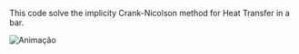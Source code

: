 This code solve the implicity Crank-Nicolson method for Heat Transfer in a bar.

![Animação](simulation.gif)